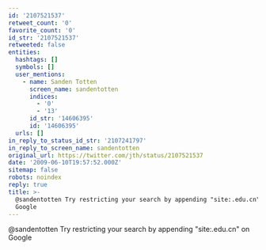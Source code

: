 ```yaml
---
id: '2107521537'
retweet_count: '0'
favorite_count: '0'
id_str: '2107521537'
retweeted: false
entities:
  hashtags: []
  symbols: []
  user_mentions:
    - name: Sanden Totten
      screen_name: sandentotten
      indices:
        - '0'
        - '13'
      id_str: '14606395'
      id: '14606395'
  urls: []
in_reply_to_status_id_str: '2107241797'
in_reply_to_screen_name: sandentotten
original_url: https://twitter.com/jth/status/2107521537
date: '2009-06-10T19:57:52.000Z'
sitemap: false
robots: noindex
reply: true
title: >-
  @sandentotten Try restricting your search by appending "site:.edu.cn" on
  Google
---
```


@sandentotten Try restricting your search by appending "site:.edu.cn" on Google